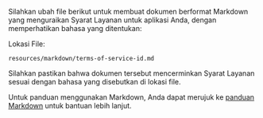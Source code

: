 Silahkan ubah file berikut untuk membuat dokumen berformat Markdown yang menguraikan Syarat Layanan untuk aplikasi Anda, dengan memperhatikan bahasa yang ditentukan:

Lokasi File:

```
resources/markdown/terms-of-service-id.md
```

Silahkan pastikan bahwa dokumen tersebut mencerminkan Syarat Layanan sesuai dengan bahasa yang disebutkan di lokasi file.

Untuk panduan menggunakan Markdown, Anda dapat merujuk ke [panduan Markdown](https://www.markdownguide.org/cheat-sheet/) untuk bantuan lebih lanjut.
